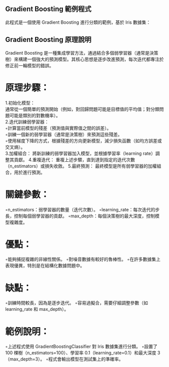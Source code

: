 ## Gradient Boosting 範例程式
此程式是一個使用 Gradient Boosting 進行分類的範例，基於 Iris 數據集：  
## Gradient Boosting 原理說明
Gradient Boosting 是一種集成學習方法，通過結合多個弱學習器（通常是決策樹）來構建一個強大的預測模型。其核心思想是逐步改進預測，每次迭代都專注於修正前一輪模型的錯誤。  
# 原理步驟：
1.初始化模型：  
  通常從一個簡單的預測開始（例如，對回歸問題可能是目標值的平均值；對分類問題可能是類別的對數機率）。  
2.迭代訓練弱學習器：  
  ◦計算當前模型的殘差（預測值與實際值之間的誤差）。  
  ◦訓練一個新的弱學習器（通常是決策樹）來預測這些殘差。  
  ◦使用梯度下降的方式，根據殘差的方向更新模型，減少損失函數（如均方誤差或交叉熵）。  
3.加權組合：
  將新訓練的弱學習器加入模型，並根據學習率（learning rate）調整其貢獻。
4.重複迭代：
  重複上述步驟，直到達到指定的迭代次數（n_estimators）或損失收斂。
5.最終預測：
  最終模型是所有弱學習器的加權組合，用於進行預測。
# 關鍵參數：
  ◦n_estimators：弱學習器的數量（迭代次數）。
  ◦learning_rate：每次迭代的步長，控制每個弱學習器的貢獻。
  ◦max_depth：每個決策樹的最大深度，控制模型複雜度。
# 優點：
  ◦能夠捕捉複雜的非線性關係。
  ◦對噪音數據有較好的魯棒性。
  ◦在許多數據集上表現優異，特別是在結構化數據問題中。
# 缺點：
  ◦訓練時間較長，因為是逐步迭代。
  ◦容易過擬合，需要仔細調整參數（如 learning_rate 和 max_depth）。
# 範例說明：
  ◦上述程式使用 GradientBoostingClassifier 對 Iris 數據集進行分類。
  ◦設置了 100 棵樹（n_estimators=100）、學習率 0.1（learning_rate=0.1）和最大深度 3（max_depth=3）。
  ◦程式會輸出模型在測試集上的準確率。
